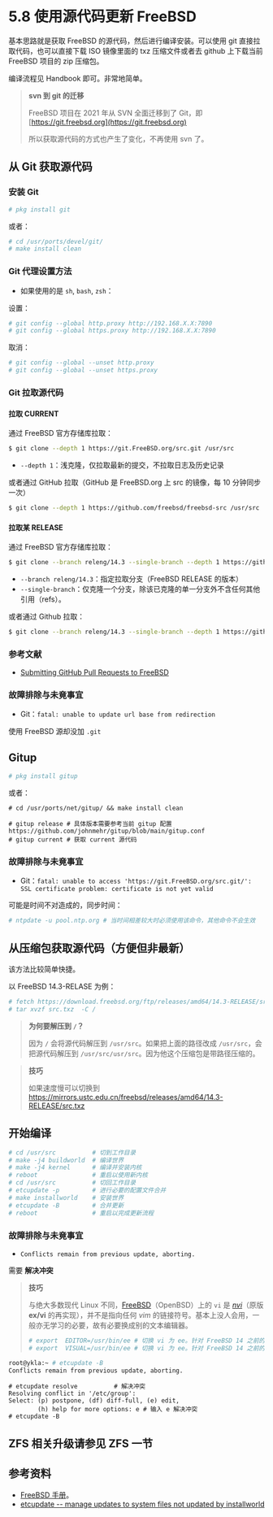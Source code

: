 # 5.8 使用源代码更新 FreeBSD

基本思路就是获取 FreeBSD 的源代码，然后进行编译安装。可以使用 git 直接拉取代码，也可以直接下载 ISO 镜像里面的 txz 压缩文件或者去 github 上下载当前 FreeBSD 项目的 zip 压缩包。

编译流程见 Handbook 即可。非常地简单。


>**svn 到 git 的迁移**
>
>FreeBSD 项目在 2021 年从 SVN 全面迁移到了 Git，即 [https://git.freebsd.org](https://git.freebsd.org)
>
>所以获取源代码的方式也产生了变化，不再使用 svn 了。


## 从 Git 获取源代码


### 安装 Git

```sh
# pkg install git
```

或者：

```sh
# cd /usr/ports/devel/git/
# make install clean
```


### Git 代理设置方法


- 如果使用的是 `sh`, `bash`, `zsh`：

设置：

```sh
# git config --global http.proxy http://192.168.X.X:7890
# git config --global https.proxy http://192.168.X.X:7890
```

取消：

```sh
# git config --global --unset http.proxy
# git config --global --unset https.proxy
```

### Git 拉取源代码

#### 拉取 CURRENT

通过 FreeBSD 官方存储库拉取：

```sh
$ git clone --depth 1 https://git.FreeBSD.org/src.git /usr/src 
```

- `--depth 1`：浅克隆，仅拉取最新的提交，不拉取日志及历史记录

或者通过 GitHub 拉取（GitHub 是 FreeBSD.org 上 src 的镜像，每 10 分钟同步一次）

```sh
$ git clone --depth 1 https://github.com/freebsd/freebsd-src /usr/src
```

#### 拉取某 RELEASE

通过 FreeBSD 官方存储库拉取：

```sh
$ git clone --branch releng/14.3 --single-branch --depth 1 https://github.com/freebsd/freebsd-src.git /usr/src
```

- `--branch releng/14.3`：指定拉取分支（FreeBSD RELEASE 的版本）
- `--single-branch`：仅克隆一个分支，除该已克隆的单一分支外不含任何其他引用（refs）。

或者通过 Github 拉取：

```sh
$ git clone --branch releng/14.3 --single-branch --depth 1 https://github.com/freebsd/freebsd-src /usr/src
```

### 参考文献

- [Submitting GitHub Pull Requests to FreeBSD](https://freebsdfoundation.org/our-work/journal/browser-based-edition/configuration-management-2/submitting-github-pull-requests-to-freebsd/)


### 故障排除与未竟事宜


- Git：`fatal: unable to update url base from redirection`

使用 FreeBSD 源却没加 `.git`

## Gitup

```sh
# pkg install gitup
```

或者：

```
# cd /usr/ports/net/gitup/ && make install clean
```

```
# gitup release # 具体版本需要参考当前 gitup 配置 https://github.com/johnmehr/gitup/blob/main/gitup.conf
# gitup current # 获取 current 源代码
```

### 故障排除与未竟事宜

- Git：`fatal: unable to access 'https://git.FreeBSD.org/src.git/': SSL certificate problem: certificate is not yet valid`

可能是时间不对造成的，同步时间：

```sh
# ntpdate -u pool.ntp.org # 当时间相差较大时必须使用该命令，其他命令不会生效
```

## 从压缩包获取源代码（方便但非最新）

该方法比较简单快捷。

以 FreeBSD 14.3-RELASE 为例：

```sh
# fetch https://download.freebsd.org/ftp/releases/amd64/14.3-RELEASE/src.txz
# tar xvzf src.txz  -C /
```

>**为何要解压到 `/`？**
>
>因为 `/` 会将源代码解压到 `/usr/src`。如果把上面的路径改成 `/usr/src`，会把源代码解压到 `/usr/src/usr/src`。因为他这个压缩包是带路径压缩的。

>**技巧**
>
>如果速度慢可以切换到 <https://mirrors.ustc.edu.cn/freebsd/releases/amd64/14.3-RELEASE/src.txz>

## 开始编译

```sh
# cd /usr/src          # 切到工作目录
# make -j4 buildworld  # 编译世界
# make -j4 kernel      # 编译并安装内核
# reboot               # 重启以使用新内核
# cd /usr/src          # 切回工作目录
# etcupdate -p         # 进行必要的配置文件合并  
# make installworld    # 安装世界 
# etcupdate -B         # 合并更新
# reboot               # 重启以完成更新流程
```

### 故障排除与未竟事宜

- `Conflicts remain from previous update, aborting.`

需要 **解决冲突**

>**技巧**
>
>与绝大多数现代 Linux 不同，[FreeBSD](https://github.com/freebsd/freebsd-src/tree/main/contrib/nvi)（OpenBSD）上的 `vi` 是 *[nvi](https://sites.google.com/a/bostic.com/keithbostic/keith-bostic?authuser=0)*（原版 **ex/vi** 的再实现），并不是指向任何 *vim* 的链接符号。基本上没人会用，一般亦无学习的必要，故有必要换成别的文本编辑器。
>
>```sh
># export  EDITOR=/usr/bin/ee # 切换 vi 为 ee。针对 FreeBSD 14 之前的版本或 csh 使用：setenv EDITOR /usr/bin/ee
># export  VISUAL=/usr/bin/ee # 切换 vi 为 ee。针对 FreeBSD 14 之前的版本或 csh 使用：setenv VISUAL /usr/bin/ee
>```

```sh
root@ykla:~ # etcupdate -B     
Conflicts remain from previous update, aborting.

```

```
# etcupdate resolve          # 解决冲突
Resolving conflict in '/etc/group':
Select: (p) postpone, (df) diff-full, (e) edit,
        (h) help for more options: e # 输入 e 解决冲突
# etcupdate -B 
```

## ZFS 相关升级请参见 ZFS 一节

## 参考资料

- [FreeBSD 手册](https://handbook.bsdcn.org/)。
- [etcupdate -- manage updates to system files not updated by installworld](https://man.freebsd.org/cgi/man.cgi?etcupdate(8))
